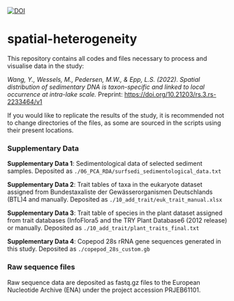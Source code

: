 [![DOI](https://zenodo.org/badge/551948257.svg)](https://zenodo.org/badge/latestdoi/551948257)
# spatial-heterogeneity

This repository contains all codes and files necessary to process and visualise data in the study:

*Wang, Y., Wessels, M., Pedersen, M.W., & Epp, L.S. (2022). Spatial distribution of sedimentary DNA is taxon-specific and linked to local occurrence at intra-lake scale.* 
Preprint: https://doi.org/10.21203/rs.3.rs-2233464/v1

If you would like to replicate the results of the study, it is recommended not to change directories of the files, as some are sourced in the scripts using their present locations.

### Supplementary Data
**Supplementary Data 1**: Sedimentological data of selected sediment samples. Deposited as `./06_PCA_RDA/surfsedi_sedimentological_data.txt`

**Supplementary Data 2**: Trait tables of taxa in the eukaryote dataset assigned from Bundestaxaliste der Gewässerorganismen Deutschlands (BTL)4 and manually. Deposited as `./10_add_trait/euk_trait_manual.xlsx`

**Supplementary Data 3**: Trait table of species in the plant dataset assigned from trait databases (InfoFlora5 and the TRY Plant Database6 (2012 release) or manually. Deposited as `./10_add_trait/plant_traits_final.txt`

**Supplementary Data 4**: Copepod 28s rRNA gene sequences generated in this study. Deposited as `./copepod_28s_custom.gb`

### Raw sequence files
Raw sequence data are deposited as fastq.gz files to the European Nucleotide Archive (ENA) under the project accession PRJEB61101.


